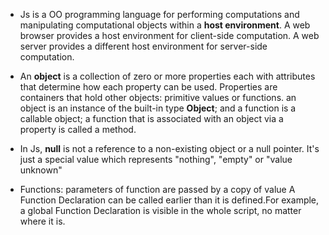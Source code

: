 * Js is a OO programming language for performing computations and manipulating computational objects within a **host environment**. A web browser provides a host environment for client-side computation. A web server provides a different host environment for server-side computation.

* An **object** is a collection of zero or more properties each with attributes that determine how each property can be used. Properties are containers that hold other objects: primitive values or functions.
  an object is an instance of the built-in type **Object**; and a function is a callable object; a function that is associated with an object via a property is called a method.

* In Js, **null** is not a reference to a non-existing object or a null pointer. It's just a special value which represents "nothing", "empty" or "value unknown"

* Functions:
    parameters of function are passed by a copy of value
    A Function Declaration can be called earlier than it is defined.For example, a global Function Declaration is visible in the whole script, no matter where it is.
